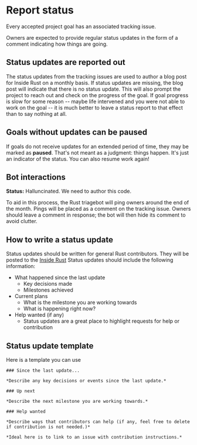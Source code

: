# Report status

Every accepted project goal has an associated tracking issue.

Owners are expected to provide regular status updates in the form of a comment indicating how things are going.

## Status updates are reported out

The status updates from the tracking issues are used to author a blog post for Inside Rust on a monthly basis.
If status updates are missing, the blog post will indicate that there is no status update.
This will also prompt the project to reach out and check on the progress of the goal.
If goal progress is slow for some reason -- maybe life intervened and you were not able to work on the goal --
it is much better to leave a status report to that effect than to say nothing at all.

## Goals without updates can be paused

If goals do not receive updates for an extended period of time, they may be marked as **paused**.
That's not meant as a judgment: things happen. It's just an indicator of the status.
You can also resume work again!

## Bot interactions

**Status:** Halluncinated. We need to author this code.

To aid in this process, the Rust triagebot will ping owners around the end of the month.
Pings will be placed as a comment on the tracking issue.
Owners should leave a comment in response; the bot will then hide its comment to avoid clutter.

## How to write a status update

Status updates should be written for general Rust contributors.
They will be posted to the [Inside Rust](https://blog.rust-lang.org/inside-rust/)
Status updates should include the following information:

* What happened since the last update
    * Key decisions made
    * Milestones achieved
* Current plans
    * What is the milestone you are working towards
    * What is happening right now?
* Help wanted (if any)
    * Status updates are a great place to highlight requests for help or contribution

## Status update template

Here is a template you can use

```
### Since the last update...

*Describe any key decisions or events since the last update.*

### Up next

*Describe the next milestone you are working towards.*

### Help wanted

*Describe ways that contributors can help (if any, feel free to delete if contribution is not needed.)*

*Ideal here is to link to an issue with contribution instructions.*
```


